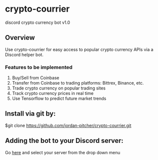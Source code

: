 # crypto-courrier
discord crypto currency bot v1.0

## Overview
Use crypto-courrier for easy access to popular crypto currency APIs via a Discord helper bot.

### Features to be implemented
1. Buy/Sell from Coinbase
2. Transfer from Coinbase to trading platforms: Bittrex, Binance, etc.
3. Trade crypto currency on popular trading sites
4. Track crypto currency prices in real time
5. Use Tensorflow to predict future market trends


## Install via git by:
$git clone https://github.com/jordan-pitcher/crypto-courrier.git

## Adding the bot to your Discord server:

Go [here](https://discordapp.com/api/oauth2/authorize?client_id=443882861750386698&permissions=0&scope=bot) and select your server from the drop down menu
